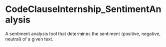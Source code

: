 # CodeClauseInternship_SentimentAnalysis
A sentiment analysis tool that determines the sentiment (positive, negative, neutral) of a given text.
